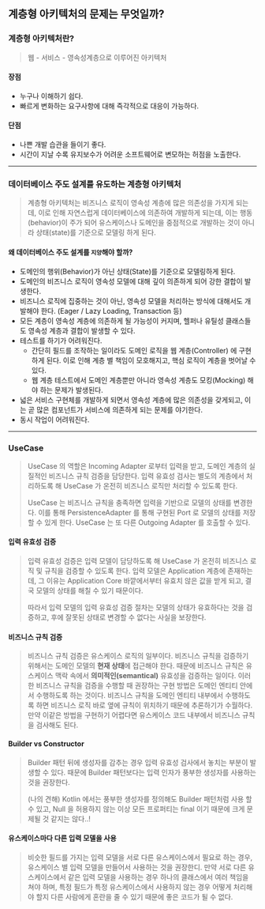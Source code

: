## 계층형 아키텍처의 문제는 무엇일까?

### 계층형 아키텍처란?

> 웹 - 서비스 - 영속성계층으로 이루어진 아키텍처

#### 장점

- 누구나 이해하기 쉽다.
- 빠르게 변화하는 요구사항에 대해 즉각적으로 대응이 가능하다.

#### 단점

- 나쁜 개발 습관을 들이기 좋다.
- 시간이 지날 수록 유지보수가 어려운 소프트웨어로 변모하는 허점을 노출한다.

---

### 데이터베이스 주도 설계를 유도하는 계층형 아키텍처

> 계층형 아키텍처는 비즈니스 로직이 영속성 계층에 많은 의존성을 가지게 되는데,
> 이로 인해 자연스럽게 데이터베이스에 의존하여 개발하게 되는데, 이는 행동(behavior)이 주가 되어
> 유스케이스나 도메인을 중점적으로 개발하는 것이 아니라 상태(state)를 기준으로
> 모델링 하게 된다.

#### 왜 데이터베이스 주도 설계를 `지양`해야 할까?

- 도메인의 행위(Behavior)가 아닌 상태(State)를 기준으로 모델링하게 된다.
- 도메인의 비즈니스 로직이 영속성 모델에 대해 깊이 의존하게 되어 강한 결합이 발생한다.
- 비즈니스 로직에 집중하는 것이 아닌, 영속성 모델을 처리하는 방식에 대해서도 개발해야 한다. (Eager / Lazy Loading, Transaction 등)
- 모든 계층이 영속성 계층에 의존하게 될 가능성이 커지며, 헬퍼나 유틸성 클래스들도 영속성 계층과 결합이 발생할 수 있다.
- 테스트를 하기가 어려워진다.
    - 간단히 필드를 조작하는 일이라도 도메인 로직을 웹 계층(Controller) 에 구현하게 된다. 이로 인해 계층 별 책임이 모호해지고, 핵심 로직이 계층을 벗어날 수 있다.
    - 웹 계층 테스트에서 도메인 계층뿐만 아니라 영속성 계층도 모킹(Mocking) 해야 하는 문제가 발생된다.
- 넓은 서비스 구현체를 개발하게 되면서 영속성 계층에 많은 의존성을 갖게되고, 이는 곧 많은 컴포넌트가 서비스에 의존하게 되는 문제를 야기한다.
- 동시 작업이 어려워진다.

---

### UseCase

> UseCase 의 역할은 Incoming Adapter 로부터 입력을 받고,
> 도메인 계층의 실질적인 비즈니스 규칙 검증을 담당한다.
> 입력 유효성 검사는 별도의 계층에서 처리하도록 해 UseCase 가 온전히 비즈니스 로직만 처리할 수 있도록 한다.
>
> UseCase 는 비즈니스 규칙을 충족하면 입력을 기반으로 모델의 상태를 변경한다.
> 이를 통해 PersistenceAdapter 를 통해 구현된 Port 로 모델의 상태를 저장할 수 있게 한다.
> UseCase 는 또 다른 Outgoing Adapter 를 호출할 수 있다.

#### 입력 유효성 검증

> 입력 유효성 검증은 입력 모델이 담당하도록 해 UseCase 가 온전히 비즈니스 로직 및 규칙을 검증할 수 있도록 한다.
> 입력 모델은 Application 계층에 존재하는데, 그 이유는 Application Core 바깥에서부터 유효치 않은 값을 받게 되고,
> 결국 모델의 상태를 해칠 수 있기 때문이다.
>
> 따라서 입력 모델의 입력 유효성 검증 절차는 모델의 상태가 유효하다는 것을 검증하고,
> 후에 잘못된 상태로 변경할 수 없다는 사실을 보장한다.

#### 비즈니스 규칙 검증

> 비즈니스 규칙 검증은 유스케이스 로직의 일부이다.
> 비즈니스 규칙을 검증하기 위해서는 도메인 모델의 **현재 상태**에 접근해야 한다.
> 때문에 비즈니스 규칙은 유스케이스 맥락 속에서 **의미적인(semantical)** 유효성을 검증하는 일이다.
> 이러한 비즈니스 규칙을 검증을 수행할 때 권장하는 구현 방법은 도메인 엔티티 안에서 수행하도록 하는 것이다.
> 비즈니스 규칙을 도메인 엔티티 내부에서 수행하도록 하면 비즈니스 로직 바로 옆에 규칙이 위치하기 때문에 추론하기가 수월하다.
> 만약 이같은 방법을 구현하기 어렵다면 유스케이스 코드 내부에서 비즈니스 규칙을 검사해도 된다.

#### Builder vs Constructor

> Builder 패턴 뒤에 생성자를 감추는 경우 입력 유효성 검사에서 놓치는 부분이 발생할 수 있다.
> 때문에 Builder 패턴보다는 입력 인자가 풍부한 생성자를 사용하는 것을 권장한다.
>
> (나의 견해)
> Kotlin 에서는 풍부한 생성자를 정의해도 Builder 패턴처럼 사용 할 수 있고, Null 을 허용하지 않는 이상
> 모든 프로퍼티는 final 이기 때문에 크게 문제될 것 같지는 않다..!

#### 유스케이스마다 다른 입력 모델을 사용

> 비슷한 필드를 가지는 입력 모델을 서로 다른 유스케이스에서 필요로 하는 경우,
> 유스케이스 별 입력 모델을 만들어서 사용하는 것을 권장한디.
> 만약 서로 다른 유스케이스에서 같은 입력 모델을 사용하는 경우 하나의 클래스에서 여러 책임을 쳐야 하며,
> 특정 필드가 특정 유스케이스에서 사용하지 않는 경우 어떻게 처리해야 할지 다른 사람에게 혼란을 줄 수 있기 때문에
> 좋은 코드가 될 수 없다.
